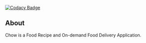 [![Codacy Badge](https://app.codacy.com/project/badge/Grade/0aa6bf7d20b04f4fac7b54fe68f57351)](https://www.codacy.com/gh/BuildForSDGCohort2/chow-frontend?utm_source=github.com&amp;utm_medium=referral&amp;utm_content=BuildForSDGCohort2/chow-frontend&amp;utm_campaign=Badge_Grade)
## About
Chow is a Food Recipe and On-demand Food Delivery Application.

